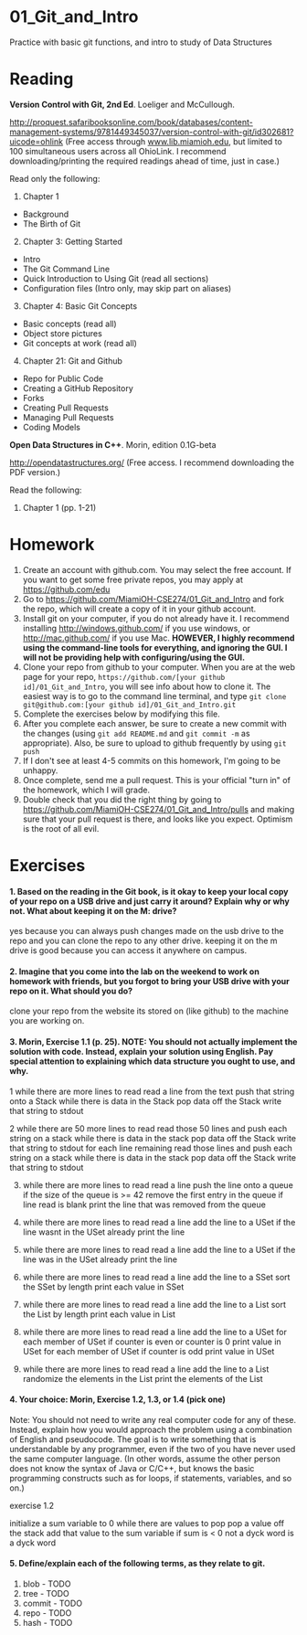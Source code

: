 01_Git_and_Intro
================

Practice with basic git functions, and intro to study of Data Structures

Reading
=======

**Version Control with Git, 2nd Ed**. Loeliger and McCullough. 

http://proquest.safaribooksonline.com/book/databases/content-management-systems/9781449345037/version-control-with-git/id302681?uicode=ohlink (Free access through www.lib.miamioh.edu, but limited to 100 simultaneous users across all OhioLink. I recommend downloading/printing the required readings ahead of time, just in case.)

Read only the following:

1. Chapter 1
  * Background
  * The Birth of Git
2. Chapter 3: Getting Started
  * Intro
  * The Git Command Line
  * Quick Introduction to Using Git (read all sections)
  * Configuration files (Intro only, may skip part on aliases)
3. Chapter 4: Basic Git Concepts
  * Basic concepts (read all)
  * Object store pictures
  * Git concepts at work (read all)
4. Chapter 21: Git and Github
  * Repo for Public Code
  * Creating a GitHub Repository
  * Forks
  * Creating Pull Requests
  * Managing Pull Requests
  * Coding Models

**Open Data Structures in C++**. Morin, edition 0.1G-beta

http://opendatastructures.org/ (Free access. I recommend downloading the PDF version.)

Read the following:

1. Chapter 1 (pp. 1-21)

Homework
========

1. Create an account with github.com. You may select the free account. If you want to get some free private repos, you may apply at https://github.com/edu
2. Go to https://github.com/MiamiOH-CSE274/01_Git_and_Intro and fork the repo, which will create a copy of it in your github account.
3. Install git on your computer, if you do not already have it. I recommend installing http://windows.github.com/ if you use windows, or http://mac.github.com/ if you use Mac. **HOWEVER, I highly recommend using the command-line tools for everything, and ignoring the GUI. I will not be providing help with configuring/using the GUI.**
4. Clone your repo from github to your computer. When you are at the web page for your repo, `https://github.com/[your github id]/01_Git_and_Intro`, you will see info about how to clone it. The easiest way is to go to the command line terminal, and type `git clone git@github.com:[your github id]/01_Git_and_Intro.git`
6. Complete the exercises below by modifying this file.
7. After you complete each answer, be sure to create a new commit with the changes (using `git add README.md` and `git commit -m` as appropriate). Also, be sure to upload to github frequently by using `git push`
8. If I don't see at least 4-5 commits on this homework, I'm going to be unhappy.
9. Once complete, send me a pull request. This is your official "turn in" of the homework, which I will grade.
10. Double check that you did the right thing by going to https://github.com/MiamiOH-CSE274/01_Git_and_Intro/pulls and making sure that your pull request is there, and looks like you expect. Optimism is the root of all evil.

Exercises
=========

#### 1. Based on the reading in the Git book, is it okay to keep your local copy of your repo on a USB drive and just carry it around? Explain why or why not. What about keeping it on the M: drive?

yes because you can always push changes made on the usb drive to the repo and you can clone the repo to any other drive.  keeping it on the m drive is good because you
can access it anywhere on campus.

#### 2. Imagine that you come into the lab on the weekend to work on homework with friends, but you forgot to bring your USB drive with your repo on it. What should you do?

clone your repo from the website its stored on (like github) to the machine you are working on.

#### 3. Morin, Exercise 1.1 (p. 25). NOTE: You should not actually implement the solution with code. Instead, explain your solution using English. Pay special attention to explaining which data structure you ought to use, and why.

1   while there are more lines to read
       	   read a line from the text 
	   push that string onto a Stack
     while there is data in the Stack
       	   pop data off the Stack
  	   write that string to stdout

2   while there are 50 more lines to read
     	   read those 50 lines and push each string on a stack
	   while there is data in the stack
       	   	 pop data off the Stack
		 write that string to stdout
     for each line remaining
     	   read those lines and push each string on a stack
	   while there is data in the stack
       	   	 pop data off the Stack
		 write that string to stdout

3)
	while there are more lines to read
	      read a line
	      push the line onto a queue
	      if the size of the queue is >= 42
	      	 remove the first entry in the queue
	      	 if line read is blank
		    print the line that was removed from the queue

4)
	while there are more lines to read
	      read a line
	      add the line to a USet
	      if the line wasnt in the USet already
	      	 print the line

5)
	while there are more lines to read
	      read a line
	      add the line to a USet
	      if the line was in the USet already
	      	 print the line

6)
	while there are more lines to read
	      read a line
	      add the line to a SSet
	sort the SSet by length
	print each value in SSet

7)
	while there are more lines to read
	      read a line
	      add the line to a List
	sort the List by length
	print each value in List

8)
	while there are more lines to read
	      read a line
	      add the line to a USet
	for each member of USet
	    if counter is even or counter is 0
	       print value in USet
	for each member of USet
	    if counter is odd
	       print value in USet

9)
	while there are more lines to read
	      read a line
	      add the line to a List
	randomize the elements in the List
	print the elements of the List

#### 4. Your choice: Morin, Exercise 1.2, 1.3, or 1.4 (pick one)

Note: You should not need to write any real computer code for any of these. Instead, explain how you would approach the problem using a combination of English and pseudocode. The goal is to write something that is understandable by any programmer, even if the two of you have never used the same computer language. (In other words, assume the other person does not know the syntax of Java or C/C++, but knows the basic programming constructs such as for loops, if statements, variables, and so on.)

exercise 1.2

initialize a sum variable to 0
while there are values to pop
      pop a value off the stack
      add that value to the sum variable
      if sum is < 0
      	 not a dyck word
is a dyck word

#### 5. Define/explain each of the following terms, as they relate to git.

1. blob - TODO
2. tree - TODO
3. commit - TODO
4. repo - TODO
5. hash - TODO
